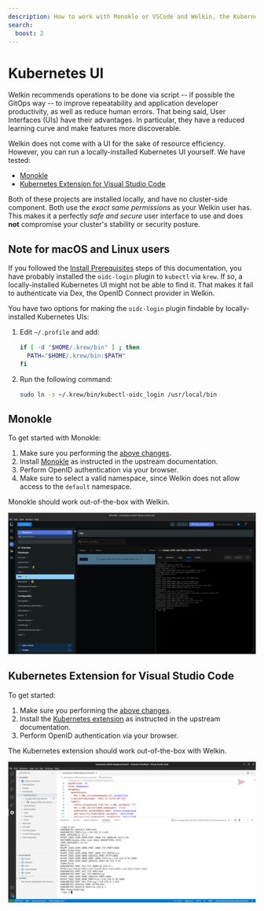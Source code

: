 ```yaml
---
description: How to work with Monokle or VSCode and Welkin, the Kubernetes platform for software critical to our society
search:
  boost: 2
---
```


# Kubernetes UI

Welkin recommends operations to be done via script -- if possible the GitOps way -- to improve repeatability and application developer productivity, as well as reduce human errors.
That being said, User Interfaces (UIs) have their advantages.
In particular, they have a reduced learning curve and make features more discoverable.

Welkin does not come with a UI for the sake of resource efficiency.
However, you can run a locally-installed Kubernetes UI yourself.
We have tested:

- [Monokle](#monokle)
- [Kubernetes Extension for Visual Studio Code](#kubernetes-extension-for-visual-studio-code)

Both of these projects are installed locally, and have no cluster-side component.
Both use the _exact same permissions_ as your Welkin user has.
This makes it a perfectly _safe and secure_ user interface to use and does **not** compromise your cluster's stability or security posture.

## Note for macOS and Linux users

If you followed the [Install Prerequisites](prepare.md) steps of this documentation, you have probably installed the `oidc-login` plugin to `kubectl` via `krew`.
If so, a locally-installed Kubernetes UI might not be able to find it.
That makes it fail to authenticate via Dex, the OpenID Connect provider in Welkin.

You have two options for making the `oidc-login` plugin findable by locally-installed Kubernetes UIs:

1. Edit `~/.profile` and add:

    ```bash
    if [ -d "$HOME/.krew/bin" ] ; then
      PATH="$HOME/.krew/bin:$PATH"
    fi
    ```

1. Run the following command:

    ```bash
    sudo ln -s ~/.krew/bin/kubectl-oidc_login /usr/local/bin
    ```

## Monokle

To get started with Monokle:

1. Make sure you performing the [above changes](#note-for-macos-and-linux-users).
1. Install [Monokle](https://monokle.io/) as instructed in the upstream documentation.
1. Perform OpenID authentication via your browser.
1. Make sure to select a valid namespace, since Welkin does not allow access to the `default` namespace.

Monokle should work out-of-the-box with Welkin.

![Monokle with Welkin](img/monokle.png)

## Kubernetes Extension for Visual Studio Code

To get started:

1. Make sure you performing the [above changes](#note-for-macos-and-linux-users).
1. Install the [Kubernetes extension](https://code.visualstudio.com/docs/azure/kubernetes) as instructed in the upstream documentation.
1. Perform OpenID authentication via your browser.

The Kubernetes extension should work out-of-the-box with Welkin.

![Kubernetes extension for Visual Studio Code with Welkin](img/vscode.png)

